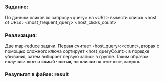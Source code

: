 ### Задание:
По данным кликов по запросу \<query\> на \<URL\> 
  вывести список \<host of URLs\> <most_frequent_query> <host_clicks_count>.

### Реализация:
Две map-reduce задачи. Первая считает \<host_query\>:\<count\>, вторая с помощью сложного ключа сортирует <host_queryCount>:<query> 
в порядке убывания, затем выбирает первую запись в группе. Таким образом получаем хост и самый частый, по кликам на этот хост, запрос.

### Результат в файле: result
